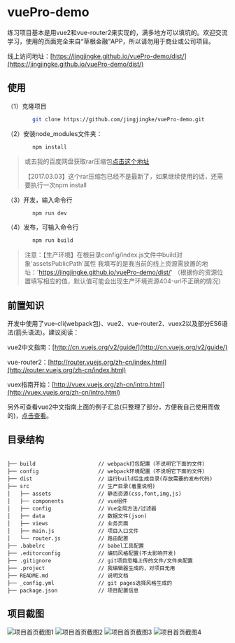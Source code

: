 # vuePro-demo

练习项目基本是用vue2和vue-router2来实现的，满多地方可以填坑的。欢迎交流学习，使用的页面完全来自“草根金融”APP，所以请勿用于商业或公司项目。

线上访问地址：[https://jingjingke.github.io/vuePro-demo/dist/](https://jingjingke.github.io/vuePro-demo/dist/)



## 使用 ##

（1）克隆项目
```bash
		git clone https://github.com/jingjingke/vuePro-demo.git
```
（2）安装node_modules文件夹：
```bash
		npm install
```
> 或去我的百度网盘获取rar压缩包[点击这个地址](http://pan.baidu.com/s/1mhQZenY)
>
>【2017.03.03】这个rar压缩包已经不是最新了，如果继续使用的话，还需要执行一次npm install

（3）开发，输入命令行
```bash
		npm run dev
```

（4）发布，可输入命令行
```bash
		npm run build
```
> 注意：【生产环境】在根目录config/index.js文件中build对象'assetsPublicPath'属性
> 我填写的是我当前的线上资源需放置的地址：'https://jingjingke.github.io/vuePro-demo/dist/'
> （根据你的资源位置填写相应的值，默认值可能会出现生产环境资源404-url不正确的情况）



## 前置知识 ##
开发中使用了vue-cli(webpack包)、vue2、vue-router2、vuex2以及部分ES6语法(箭头语法)。建议阅读：

vue2中文指南：[http://cn.vuejs.org/v2/guide/](http://cn.vuejs.org/v2/guide/)

vue-router2：[http://router.vuejs.org/zh-cn/index.html](http://router.vuejs.org/zh-cn/index.html)

vuex指南开始：[http://vuex.vuejs.org/zh-cn/intro.html](http://vuex.vuejs.org/zh-cn/intro.html)

另外可查看vue2中文指南上面的例子汇总(只整理了部分，方便我自己使用而做的)，[点击查看](http://www.jingjingke.com/c/14248.html)。


## 目录结构 ##

```pre

├── build                    // webpack打包配置（不说明它下面的文件）
├── config                   // webpack环境配置（不说明它下面的文件）
├── dist                     // 运行build后生成目录(存放需要的发布代码)
├── src                      // 生产目录(着重说明)
│   ├── assets               // 静态资源(css,font,img,js)
│   ├── components           // vue组件
│   ├── config               // Vue全局方法/过滤器
│   ├── data                 // 数据文件(json)
│   ├── views                // 业务页面
│   ├── main.js              // 项目入口文件
│   └── router.js            // 路由配置
├── .babelrc                 // babel工具配置
├── .editorconfig            // 编码风格配置(不太影响开发)
├── .gitignore               // git项目忽略上传的文件/文件夹配置
├── .project                 // 我编辑器生成的，对项目无用
├── README.md                // 说明文档
├── _config.yml              // git pages选择风格生成的
├── package.json             // 项目配置信息

```

## 项目截图 ##

![项目首页截图1](src/assets/effect/1.png)
![项目首页截图2](src/assets/effect/2.png)
![项目首页截图3](src/assets/effect/3.png)
![项目首页截图4](src/assets/effect/4.png)
